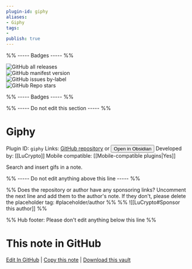 ```yaml
---
plugin-id: giphy
aliases:
- Giphy
tags: 
- 
publish: true
---
```


%% ----- Badges ----- %%

![GitHub all releases](https://img.shields.io/github/downloads/LuCrypto/giphy-plugin/total?color=573E7A&logo=github&style=for-the-badge)   
![GitHub manifest version](https://img.shields.io/github/manifest-json/v/LuCrypto/giphy-plugin?color=573E7A&logo=github&style=for-the-badge)   
![GitHub issues by-label](https://img.shields.io/github/issues/LuCrypto/giphy-plugin/help%20wanted?color=573E7A&logo=github&style=for-the-badge)   
![GitHub Repo stars](https://img.shields.io/github/stars/LuCrypto/giphy-plugin?color=573E7A&logo=github&style=for-the-badge)

%% ----- Badges ----- %%

%% ----- Do not edit this section ----- %%

# Giphy

Plugin ID: `giphy`
Links: [GitHub repository](https://github.com/LuCrypto/giphy-plugin) or [<button id=HH>Open in Obsidian</button>](obsidian://show-plugin?id=giphy)
Developed by: [[LuCrypto]]
Mobile compatible: [[Mobile-compatible plugins|Yes]]

Search and insert gifs in a note.

%% ----- Do not edit anything above this line ----- %% 

%% Does the repository or author have any sponsoring links? Uncomment the next line and add them to the author's note. If they don't, please delete the placeholder tag: #placeholder/author %%
%% ![[LuCrypto#Sponsor this author]] %%

%% Hub footer: Please don't edit anything below this line %%

# This note in GitHub

<span class="git-footer">[Edit In GitHub](https://github.dev/obsidian-community/obsidian-hub/blob/main/02%20-%20Community%20Expansions/02.05%20All%20Community%20Expansions/Plugins/giphy.md "git-hub-edit-note") | [Copy this note](https://raw.githubusercontent.com/obsidian-community/obsidian-hub/main/02%20-%20Community%20Expansions/02.05%20All%20Community%20Expansions/Plugins/giphy.md "git-hub-copy-note") | [Download this vault](https://github.com/obsidian-community/obsidian-hub/archive/refs/heads/main.zip "git-hub-download-vault") </span>
